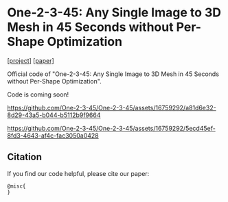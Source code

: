 # One-2-3-45: Any Single Image to 3D Mesh in 45 Seconds without Per-Shape Optimization
 [\[project\]](https://one-2-3-45.github.io) [\[paper\]]()  

Official code of "One-2-3-45: Any Single Image to 3D Mesh in 45 Seconds without Per-Shape Optimization".

Code is coming soon!




https://github.com/One-2-3-45/One-2-3-45/assets/16759292/a81d6e32-8d29-43a5-b044-b5112b9f9664



https://github.com/One-2-3-45/One-2-3-45/assets/16759292/5ecd45ef-8fd3-4643-af4c-fac3050a0428







## Citation

If you find our code helpful, please cite our paper:

```
@misc{
}
```
